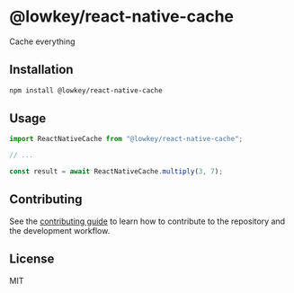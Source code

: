# @lowkey/react-native-cache

Cache everything

## Installation

```sh
npm install @lowkey/react-native-cache
```

## Usage

```js
import ReactNativeCache from "@lowkey/react-native-cache";

// ...

const result = await ReactNativeCache.multiply(3, 7);
```

## Contributing

See the [contributing guide](CONTRIBUTING.md) to learn how to contribute to the repository and the development workflow.

## License

MIT
